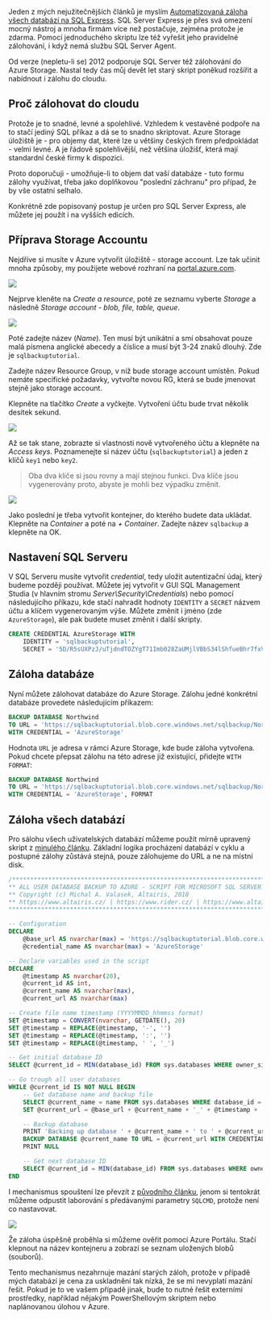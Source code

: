 <!-- dcterms:title = Automatizovaná záloha SQL Serveru do Azure Storage -->
<!-- dcterms:abstract = Před lety jsem napsal populární skript na automatizaci záloh databází na SQL Serveru Express. Microsoft SQL Server se mezitím naučil zálohování do Azure Storage, což je velmi jednoduchý, levný a spolehlivý způsob, jak nepřijít o data. Svůj skript jsem tedy rozšířil o možnost záloh do cloudového úložiště. -->
<!-- dcterms:creator = Michal Altair Valášek -->
<!-- dcterms:date = 2018-07-26 -->
<!-- x4w:category = IT -->
<!-- x4w:pictureUrl = /perex-pictures/logo-azure.png -->
<!-- x4w:pictureWidth = 150 -->
<!-- x4w:pictureHeight = 150 -->

Jeden z mých nejužitečnějších článků je myslím [Automatizovaná záloha všech databází na SQL Express](https://www.altair.blog/2009/12/automatizovana-zaloha-vsech-databazi-na-sql-express). SQL Server Express je přes svá omezení mocný nástroj a mnoha firmám více než postačuje, zejména protože je zdarma. Pomocí jednoduchého skriptu lze též vyřešit jeho pravidelné zálohování, i když nemá službu SQL Server Agent.

Od verze (nepletu-li se) 2012 podporuje SQL Server též zálohování do Azure Storage. Nastal tedy čas můj devět let starý skript poněkud rozšířit a nabídnout i zálohu do cloudu.

## Proč zálohovat do cloudu

Protože je to snadné, levné a spolehlivé. Vzhledem k vestavěné podpoře na to stačí jediný SQL příkaz a dá se to snadno skriptovat. Azure Storage úložiště je - pro objemy dat, které lze u většiny českých firem předpokládat - velmi levné. A je řádově spolehlivější, než většina úložišť, která mají standardní české firmy k dispozici.

Proto doporučuji - umožňuje-li to objem dat vaší databáze - tuto formu zálohy využívat, třeba jako doplňkovou "poslední záchranu" pro případ, že by vše ostatní selhalo.

Konkrétně zde popisovaný postup je určen pro SQL Server Express, ale můžete jej použít i na vyšších edicích.

## Příprava Storage Accountu

Nejdříve si musíte v Azure vytvořit úložiště - storage account. Lze tak učinit mnoha způsoby, my použijete webové rozhraní na [portal.azure.com](https://portal.azure.com).

![](https://www.cdn.altairis.cz/Blog/2018/20180726-portal-1.png)

Nejprve kleněte na _Create a resource_, poté ze seznamu vyberte _Storage_ a následně _Storage account - blob, file, table, queue_.

![](https://www.cdn.altairis.cz/Blog/2018/20180726-portal-2.png)

Poté zadejte název (_Name_). Ten musí být unikátní a smí obsahovat pouze malá písmena anglické abecedy a číslice a musí být 3-24 znaků dlouhý. Zde je `sqlbackuptutorial`.

Zadejte název Resource Group, v níž bude storage account umístěn. Pokud nemáte specifické požadavky, vytvořte novou RG, která se bude jmenovat stejně jako storage account.

Klepněte na tlačítko _Create_ a vyčkejte. Vytvoření účtu bude trvat několik desítek sekund.

![](https://www.cdn.altairis.cz/Blog/2018/20180726-portal-3.png)

Až se tak stane, zobrazte si vlastnosti nově vytvořeného účtu a klepněte na _Access keys_. Poznamenejte si název účtu (`sqlbackuptutorial`) a jeden z klíčů `key1` nebo `key2`.

> Oba dva klíče si jsou rovny a mají stejnou funkci. Dva klíče jsou vygenerovány proto, abyste je mohli bez výpadku změnit.

![](https://www.cdn.altairis.cz/Blog/2018/20180726-portal-4.png)

Jako poslední je třeba vytvořit kontejner, do kterého budete data ukládat. Klepněte na _Container_ a poté na _+ Container_. Zadejte název `sqlbackup` a klepněte na OK.

## Nastavení SQL Serveru

V SQL Serveru musíte vytvořit _credential_, tedy uložit autentizační údaj, který budeme později používat. Můžete jej vytvořit v GUI SQL Management Studia (v hlavním stromu _Server\Security\Credentials_) nebo pomocí následujícího příkazu, kde stačí nahradit hodnoty `IDENTITY` a `SECRET` názvem účtu a klíčem vygenerovaným výše. Můžete změnit i jméno (zde `AzureStorage`), ale pak budete muset změnit i další skripty.

```sql
CREATE CREDENTIAL AzureStorage WITH 
    IDENTITY = 'sqlbackuptutorial',
    SECRET = '5D/R5sUXPzJ/uTjdndTOZYgT71Imb028ZaUMjlVBbS34lShfueBhr7fxVBWqKSNO+5eVsrLXuHtMbai+PT028g=='
```

## Záloha databáze

Nyní můžete zálohovat databáze do Azure Storage. Zálohu jedné konkrétní databáze provedete následujícím příkazem:

```sql
BACKUP DATABASE Northwind
TO URL = 'https://sqlbackuptutorial.blob.core.windows.net/sqlbackup/Northwind.bak'   
WITH CREDENTIAL = 'AzureStorage'
```

Hodnota `URL` je adresa v rámci Azure Storage, kde bude záloha vytvořena. Pokud chcete přepsat zálohu na této adrese již existující, přidejte `WITH FORMAT`:

```sql
BACKUP DATABASE Northwind
TO URL = 'https://sqlbackuptutorial.blob.core.windows.net/sqlbackup/Northwind.bak'   
WITH CREDENTIAL = 'AzureStorage', FORMAT
```

## Záloha všech databází

Pro sálohu všech uživatelských databází můžeme použít mírně upravený skript z [minulého článku](https://www.altair.blog/2009/12/automatizovana-zaloha-vsech-databazi-na-sql-express). Základní logika procházení databází v cyklu a postupné zálohy zůstává stejná, pouze zálohujeme do URL a ne na místní disk.

```sql
/*******************************************************************************
** ALL USER DATABASE BACKUP TO AZURE - SCRIPT FOR MICROSOFT SQL SERVER        **
** Copyright (c) Michal A. Valasek, Altairis, 2018                            **
** https://www.altairis.cz/ | https://www.rider.cz/ | https://www.altair.blog **
*******************************************************************************/

-- Configuration
DECLARE	
    @base_url AS nvarchar(max) = 'https://sqlbackuptutorial.blob.core.windows.net/sqlbackup/',
    @credential_name AS nvarchar(max) = 'AzureStorage'

-- Declare variables used in the script
DECLARE
    @timestamp AS nvarchar(20),
    @current_id AS int,
    @current_name AS nvarchar(max),
    @current_url AS nvarchar(max)

-- Create file name timestamp (YYYYMMDD_hhmmss format)
SET @timestamp = CONVERT(nvarchar, GETDATE(), 20)
SET @timestamp = REPLACE(@timestamp, '-', '')
SET @timestamp = REPLACE(@timestamp, ':', '')
SET @timestamp = REPLACE(@timestamp, ' ', '_')

-- Get initial database ID
SELECT @current_id = MIN(database_id) FROM sys.databases WHERE owner_sid != 0x01

-- Go trough all user databases
WHILE @current_id IS NOT NULL BEGIN
    -- Get database name and backup file
    SELECT @current_name = name FROM sys.databases WHERE database_id = @current_id
    SET @current_url = @base_url + @current_name + '_' + @timestamp + '.bak'

    -- Backup database
    PRINT 'Backing up database ' + @current_name + ' to ' + @current_url
    BACKUP DATABASE @current_name TO URL = @current_url WITH CREDENTIAL = @credential_name
    PRINT NULL

    -- Get next database ID
    SELECT @current_id = MIN(database_id) FROM sys.databases WHERE owner_sid != 0x01 AND database_id > @current_id
END
```

I mechanismus spouštení lze převzít z [původního článku](https://www.altair.blog/2009/12/automatizovana-zaloha-vsech-databazi-na-sql-express), jenom si tentokrát můžeme odpustit laborování s předávanými parametry `SQLCMD`, protože není co nastavovat.

![](https://www.cdn.altairis.cz/Blog/2018/20180726-portal-5.png)

Že záloha úspěšně proběhla si můžeme ověřit pomocí Azure Portálu. Stačí klepnout na název kontejneru a zobrazí se seznam uložených blobů (souborů).

Tento mechanismus nezahrnuje mazání starých záloh, protože v případě mých databází je cena za uskladnění tak nízká, že se mi nevyplatí mazání řešit. Pokud je to ve vašem případě jinak, bude to nutné řešit externími prostředky, například nějakým PowerShellovým skriptem nebo naplánovanou úlohou v Azure.